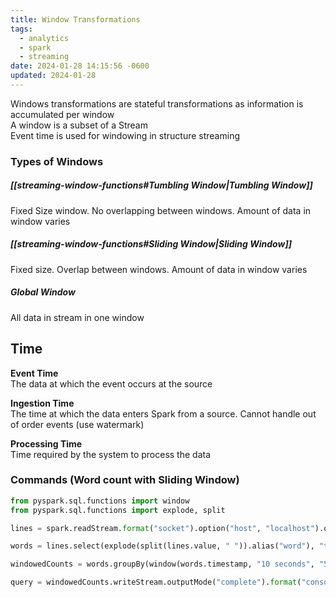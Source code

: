 ```yaml
---
title: Window Transformations
tags:
  - analytics
  - spark
  - streaming
date: 2024-01-28 14:15:56 -0600
updated: 2024-01-28
---
```


Windows transformations are stateful transformations as information is accumulated per window  
A window is a subset of a Stream  
Event time is used for windowing in structure streaming

### Types of Windows

##### [[streaming-window-functions#Tumbling Window|Tumbling Window]]
Fixed Size window. No overlapping between windows. Amount of data in window varies

##### [[streaming-window-functions#Sliding Window|Sliding Window]]
Fixed size. Overlap between windows. Amount of data in window varies

##### Global Window
All data in stream in one window

## Time

**Event Time**  
The data at which the event occurs at the source

**Ingestion Time**  
The time at which the data enters Spark from a source. Cannot handle out of order events (use watermark)

**Processing Time**  
Time required by the system to process the data

### Commands (Word count with Sliding Window)

````python
from pyspark.sql.functions import window
from pyspark.sql.functions import explode, split

lines = spark.readStream.format("socket").option("host", "localhost").option("port", 9999).option("includeTimestamp", True).load()

words = lines.select(explode(split(lines.value, " ")).alias("word"), "timestamp")

windowedCounts = words.groupBy(window(words.timestamp, "10 seconds", "5 seconds"), words.word).count()

query = windowedCounts.writeStream.outputMode("complete").format("console").option("numRows", 40).option("truncate", "false").start()
````
